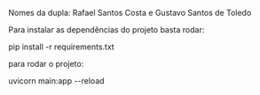 Nomes da dupla: Rafael Santos Costa e Gustavo Santos de Toledo

Para instalar as dependências do projeto basta rodar: 

pip install -r requirements.txt

para rodar o projeto:

uvicorn main:app --reload

